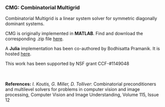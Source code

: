 ### **CMG: Combinatorial Multigrid** 

Combinatorial Multigrid is a linear system solver for symmetric diagonally dominant systems. 

CMG is originally implemented in **MATLAB**. Find and download the corresponding .zip file [here](https://github.com/ikoutis/cmg-solver/tree/master/downloads).

A **Julia** implementation has been co-authored by Bodhisatta Pramanik. It is hosted [here](https://github.com/bodhi91/CombinatorialMultigrid.jl).

This work has been supported by NSF grant CCF-#1149048





<br> <br>
**References:**
_I. Koutis, G. Miller, D. Tolliver_: Combinatorial preconditioners and multilevel solvers for problems in computer vision and image processing, Computer Vision and Image Understanding, Volume 115, Issue 12

